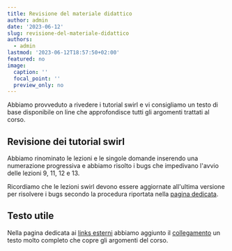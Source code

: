 ```yaml
---
title: Revisione del materiale didattico
author: admin
date: '2023-06-12'
slug: revisione-del-materiale-didattico
authors:
  - admin
lastmod: '2023-06-12T18:57:50+02:00'
featured: no
image:
  caption: ''
  focal_point: ''
  preview_only: no
---
```


Abbiamo provveduto a rivedere i tutorial swirl e vi consigliamo un testo di base disponibile on line che approfondisce tutti gli argomenti trattati al corso.

<!--more-->

## Revisione dei tutorial swirl

Abbiamo rinominato le lezioni e le singole domande inserendo una numerazione progressiva e abbiamo risolto i bugs che impedivano l'avvio delle lezioni 9, 11, 12 e 13.

Ricordiamo che le lezioni swirl devono essere aggiornate all'ultima versione per risolvere i bugs secondo la procedura riportata nella [pagina dedicata](../../course/corso-intro-r/swirl/).

## Testo utile

Nella pagina dedicata ai [links esterni](../../course/corso-intro-r/altre_risorse/) abbiamo aggiunto il <a href="http://datascience.maths.unitn.it/events/ips2021/R/" target="_blank">collegamento</a>  un testo molto completo che copre gli argomenti del corso.
